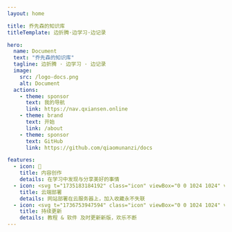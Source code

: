 ```yaml
---
layout: home

title: 乔先森的知识库
titleTemplate: 边折腾·边学习·边记录

hero:
  name: Document
  text: "乔先森的知识库"
  tagline: 边折腾 · 边学习 · 边记录
  image:
    src: /logo-docs.png
    alt: Document
  actions:
    - theme: sponsor
      text: 我的导航
      link: https://nav.qxiansen.online
    - theme: brand
      text: 开始
      link: /about
    - theme: sponsor
      text: GitHub
      link: https://github.com/qiaomunanzi/docs

features:
  - icon: 📝
    title: 内容创作
    details: 在学习中发现与分享美好的事情
  - icon: <svg t="1735183184192" class="icon" viewBox="0 0 1024 1024" version="1.1" xmlns="http://www.w3.org/2000/svg" p-id="1280" width="32" height="32"><path d="M863.744 285.6448a128 128 0 0 1 128 128v307.072a128 128 0 0 1-128 128h-114.432a80.0256 80.0256 0 0 0-67.0208 36.3264l-15.2064 23.296a9.6768 9.6768 0 0 1-16.4352-0.3328l-13.7216-22.9632a74.496 74.496 0 0 0-63.9488-36.3264h-119.552a128 128 0 0 1-128-128V413.6448c0-17.664 3.584-34.5088 10.0608-49.8176l0.0256 261.5552h309.9136v-290.56h-292.864a127.7696 127.7696 0 0 1 100.864-49.1776H863.744z" fill="#FFB569" p-id="1281"></path><path d="M242.3808 278.3488a264.192 264.192 0 0 1 513.1776 88.064v1.536a176.128 176.128 0 0 1-22.016 350.7712H242.5856a220.2112 220.2112 0 0 1-216.96-216.7808 220.1856 220.1856 0 0 1 216.7552-223.5904z m232.96 223.8464h-66.6112a33.3056 33.3056 0 1 0 0 66.6112h66.6368a33.3056 33.3056 0 1 0 0-66.6112z m66.6624-133.2736h-133.2736a33.3056 33.3056 0 1 0 0 66.6368h133.2736a33.3056 33.3056 0 1 0 0-66.6368z" fill="#FF6C35" p-id="1282"></path></svg>
    title: 云端部署
    details: 网站部署在云服务器上，加入收藏永不失联
  - icon: <svg t="1736753947594" class="icon" viewBox="0 0 1024 1024" version="1.1" xmlns="http://www.w3.org/2000/svg" p-id="1254" width="200" height="200"><path d="M426.496 704l-16.896 39.424c-16.384 27.648-41.472 5.632-41.472 5.632l-83.968-135.68c-15.872-27.648 17.92-37.376 17.92-37.376l146.432-36.864c52.224-9.216 37.376 29.696 37.376 29.696l-17.408 39.424c221.696 77.824 289.792-82.944 289.792-82.944-57.344 277.504-331.776 178.688-331.776 178.688zM265.216 481.792c64.512-269.312 335.36-166.4 335.872-166.4l17.92-37.888c16.384-26.112 41.472-4.096 41.472-4.096l79.872 133.632c14.848 27.648-18.432 35.84-18.432 35.84l-146.944 32.768c-52.224 7.68-36.352-29.696-36.352-29.696l17.92-37.888C336.896 327.168 265.216 481.792 265.216 481.792z m721.408-4.096c0-12.288-1.024-24.064-2.048-36.352V440.32c-0.512-11.264-1.024-22.528-2.56-33.28-2.56-19.968-5.12-39.424-9.216-58.88-5.12-26.112-11.264-52.224-18.432-77.824-8.704-32.256-21.504-62.464-38.4-91.648-15.36-26.624-34.304-49.152-58.88-67.072-17.92-13.312-36.864-24.064-57.344-33.28-23.552-10.752-48.128-19.456-73.216-26.112-36.864-9.728-73.728-17.408-112.128-20.992-22.528-2.048-44.544-4.608-66.56-5.12-11.776-0.512-23.04-0.512-34.816 0h-27.648c-9.216 0-18.432 0.512-27.648 1.536-12.8 0.512-25.6 1.536-38.4 3.072-6.144 0.512-11.776 1.536-17.92 2.048-6.656 0.512-13.312 1.536-19.456 2.56-4.608 0.512-9.216 1.536-14.336 2.048-31.232 4.608-61.44 11.776-91.648 21.504-31.232 9.728-60.928 22.528-89.088 39.424-21.504 13.312-40.96 28.672-56.832 48.64-15.36 18.944-27.648 39.936-37.888 62.464-12.288 26.624-21.504 54.272-29.184 82.432-11.776 43.52-18.944 88.064-23.04 133.12-2.048 22.528-3.072 44.544-3.584 67.072v36.864c0.512 22.528 1.536 44.544 3.584 67.072 4.096 45.056 11.264 90.112 23.04 134.144 7.68 28.16 16.896 55.808 29.184 82.432 10.24 22.528 22.528 43.52 37.888 62.464 15.872 19.968 35.328 35.328 56.832 48.64 28.16 17.408 58.368 29.696 89.088 39.424 29.696 9.728 60.416 16.896 91.648 21.504 4.608 0.512 9.216 1.536 14.336 2.048 6.656 1.024 12.8 2.048 19.456 2.56 6.144 0.512 11.776 1.536 17.92 2.048 12.8 1.536 25.6 2.048 38.4 3.072l27.648 1.536H547.84c22.528-0.512 44.544-3.584 66.56-5.12 37.888-3.584 75.264-10.752 112.128-20.992 25.088-6.656 49.664-15.36 73.216-26.112 19.968-9.216 39.424-19.968 57.344-33.28 24.576-18.432 44.032-40.96 58.88-67.072 16.384-29.184 29.696-59.392 38.4-91.648 7.168-25.6 12.8-51.712 18.432-77.824 4.096-19.456 6.656-39.424 9.216-58.88 1.536-11.264 2.048-22.528 2.56-33.28v-0.512c1.024-12.288 2.048-24.064 2.048-36.352v-33.28-33.792z" fill="#F79633" p-id="1255"></path></svg>
    title: 持续更新
    details: 教程 & 软件 及时更新新版，欢乐不断
---
```


<HomeUnderline />

<confetti />

<busuanzi />

